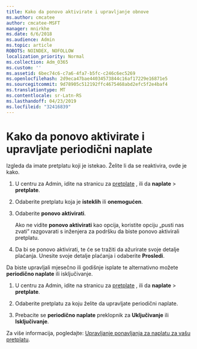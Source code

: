 ```yaml
---
title: Kako da ponovo aktivirate i upravljanje obnove
ms.author: cmcatee
author: cmcatee-MSFT
manager: mnirkhe
ms.date: 6/6/2018
ms.audience: Admin
ms.topic: article
ROBOTS: NOINDEX, NOFOLLOW
localization_priority: Normal
ms.collection: Adm_O365
ms.custom: ''
ms.assetid: 6bec74c6-c7a6-4fa7-b5fc-c246c6ec5269
ms.openlocfilehash: 2d9eca47bae44034573844c16af17229e16871e5
ms.sourcegitcommit: 9d78905c512192ffc4675468abd2efc5f2e4baf4
ms.translationtype: MT
ms.contentlocale: sr-Latn-RS
ms.lasthandoff: 04/23/2019
ms.locfileid: "32416839"
---
```

# <a name="how-to-reactivate-and-manage-recurring-billing"></a>Kako da ponovo aktivirate i upravljate periodični naplate

Izgleda da imate pretplatu koji je istekao. Želite li da se reaktivira, ovde je kako.
  
1. U centru za Admin, idite na stranicu za [pretplate](https://go.microsoft.com/fwlink/p/?linkid=842054) , ili da **naplate** \> **pretplate**.
    
2. Odaberite pretplatu koja je **isteklih** ili **onemogućen**.
    
3. Odaberite **ponovo aktivirati**.
    
    Ako ne vidite **ponovo aktivirati** kao opcija, koristite opciju „pusti nas zvati” razgovarati s inženjera za podršku da biste ponovo aktivirali pretplatu. 
    
4. Da bi se ponovo aktivirati, te će se tražiti da ažurirate svoje detalje plaćanja. Unesite svoje detalje plaćanja i odaberite **Prosledi**.
    
Da biste upravljali mjesečno ili godišnje isplate te alternativno možete **periodično naplate** ili isključivanje. 
  
1. U centru za Admin, idite na stranicu za [pretplate](https://go.microsoft.com/fwlink/p/?linkid=842054) , ili da **naplate** \> **pretplate**.
    
2. Odaberite pretplatu za koju želite da upravljate periodični naplate.
    
3. Prebacite se **periodično naplate** preklopnik za **Uključivanje** ili **Isključivanje**.
    
Za više informacija, pogledajte: [Upravljanje ponavljanja za naplatu za vašu pretplatu](https://support.office.com/article/8d83b530-f4ca-47f6-a666-e5791cbacc7e).
  

